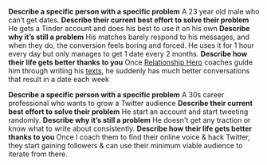 **Describe a specific person with a specific problem**
A 23 year old male who can’t get dates.
**Describe their current best effort to solve their problem**
He gets a Tinder account and does his best to use it on his own
**Describe why it’s still a problem**
His matches barely respond to his messages, and when they do, the conversion feels boring and forced. He uses it for 1 hour every day but only manages to get 1 date every 2 months.
**Describe how their life gets better thanks to you**
Once [Relationship Hero](https://substack.com/redirect/838701ad-edc3-4c7b-b283-12bdfa80a752?r=e77za) coaches guide him through writing his [texts](https://substack.com/redirect/b318997a-0eb2-45b5-97b5-fbc46315de15?r=e77za), he suddenly has much better conversations that result in a date each week

**Describe a specific person with a specific problem**
A 30s career professional who wants to grow a Twitter audience
**Describe their current best effort to solve their problem**
He start an account and start tweeting randomly.
**Describe why it’s still a problem**
He doesn't get any traction or know what to write about consistently.
**Describe how their life gets better thanks to you**
Once I coach them to find their online voice & hack Twitter, they start gaining followers & can use their minimum viable audience to iterate from there.